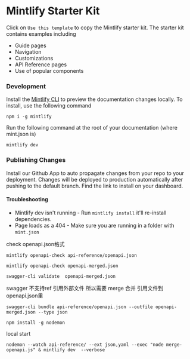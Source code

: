 # Mintlify Starter Kit

Click on `Use this template` to copy the Mintlify starter kit. The starter kit contains examples including

- Guide pages
- Navigation
- Customizations
- API Reference pages
- Use of popular components

### Development

Install the [Mintlify CLI](https://www.npmjs.com/package/mintlify) to preview the documentation changes locally. To install, use the following command

```
npm i -g mintlify
```

Run the following command at the root of your documentation (where mint.json is)

```
mintlify dev
```

### Publishing Changes

Install our Github App to auto propagate changes from your repo to your deployment. Changes will be deployed to production automatically after pushing to the default branch. Find the link to install on your dashboard. 

#### Troubleshooting

- Mintlify dev isn't running - Run `mintlify install` it'll re-install dependencies.
- Page loads as a 404 - Make sure you are running in a folder with `mint.json`




check openapi.json格式
```
mintlify openapi-check api-reference/openapi.json 

mintlify openapi-check openapi-merged.json

swagger-cli validate  openapi-merged.json
```


swagger 不支持ref 引用外部文件  所以需要 merge 合并 引用文件到 openapi.json里
```
swagger-cli bundle api-reference/openapi.json --outfile openapi-merged.json --type json
```

```
npm install -g nodemon
```

local start 
```
nodemon --watch api-reference/ --ext json,yaml --exec "node merge-openapi.js" & mintlify dev  --verbose 
```